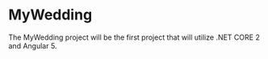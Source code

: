 # MyWedding
The MyWedding project will be the first project that will utilize .NET CORE 2 and Angular 5. 
